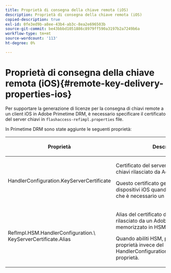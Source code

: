 ```yaml
---
title: Proprietà di consegna della chiave remota (iOS)
description: Proprietà di consegna della chiave remota (iOS)
copied-description: true
exl-id: 0fe3ed9b-a8ee-43b4-ab3c-8ea2e696503b
source-git-commit: be43bbbd1051886c8979ff590a3197b2a7249b6a
workflow-type: tm+mt
source-wordcount: '113'
ht-degree: 0%

---
```


# Proprietà di consegna della chiave remota (iOS){#remote-key-delivery-properties-ios}

Per supportare la generazione di licenze per la consegna di chiavi remote a un client iOS in Adobe Primetime DRM, è necessario specificare il certificato del server chiavi in `flashaccess-refimpl.properties` file.

In Primetime DRM sono state aggiunte le seguenti proprietà:

<table frame="all" colsep="1" rowsep="1" class="+ topic/table adobe-d/table " id="table_xz2_lwy_n4"> 
 <thead class="- topic/thead "> 
  <tr rowsep="1" class="- topic/row "> 
   <th colname="1" class="- topic/entry entry"> <p class="- topic/p ">Proprietà </p> </th> 
   <th colname="2" class="- topic/entry entry"> <p class="- topic/p ">Descrizione </p> </th> 
  </tr> 
 </thead>
 <tbody class="- topic/tbody "> 
  <tr rowsep="1" class="- topic/row "> 
   <td colname="1" class="- topic/entry "><span class="codeph"> HandlerConfiguration.KeyServerCertificate</span> </td> 
   <td colname="2" class="- topic/entry "> <p>Certificato del server licenze del server chiavi rilasciato da Adobe. </p> <p>Questo certificato genera licenze per i dispositivi iOS quando i metadati indicano che è necessario un server chiavi. </p> </td> 
  </tr> 
  <tr rowsep="0" class="- topic/row "> 
   <td colname="1" class="- topic/entry "><span class="codeph"> RefImpl.HSM.HandlerConfiguration.\ KeyServerCertificate.Alias</span> </td> 
   <td colname="2" class="- topic/entry "> <p>Alias del certificato del server licenze rilasciato da un Adobe di un server chiavi memorizzato in HSM. </p> <p>Quando abiliti HSM, puoi applicare questa proprietà invece del <span class="codeph"> HandlerConfiguration.KeyServerCertificate</span> proprietà. </p> </td> 
  </tr> 
 </tbody> 
</table>
